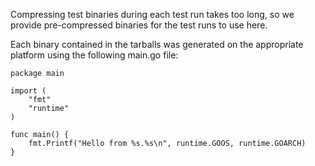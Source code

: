 Compressing test binaries during each test run takes too long, so we provide
pre-compressed binaries for the test runs to use here.

Each binary contained in the tarballs was generated on the appropriate platform
using the following main.go file:

```
package main

import (
	"fmt"
	"runtime"
)

func main() {
	fmt.Printf("Hello from %s.%s\n", runtime.GOOS, runtime.GOARCH)
}
```
